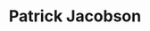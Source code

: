 ---
chef_image_url: "/images/person_3.jpg"
title: "Patrick Jacobson"
chef_profile: "Hair Stylist"
chef_content: "Far far away, behind the word mountains, far from the countries Vokalia and Consonantia, there live the blind texts."
type: "chef"
---